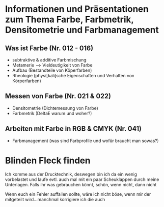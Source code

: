 # Informationen und Präsentationen zum Thema Farbe, Farbmetrik, Densitometrie und Farbmanagement

## Was ist Farbe (Nr. 012 - 016)  
- subtraktive & additive Farbmischung 
- Metamerie --> Vieldeutiglkeit von Farbe 
- Aufbau (Bestandteile von Köperfarben)
- Rheologie (physi[kali]sche Eigenschaften und Verhalten von Körperfarben) 
## Messen von Farbe (Nr. 021 & 022) 
- Densitometrie (Dichtemessung von Farbe) 
- Farbmetrik (DeltaE warum und woher?) 
## Arbeiten mit Farbe in RGB & CMYK (Nr. 041) 
- Farbmanagement (was sind Farbprofile und wofür braucht man sowas?)

# Blinden Fleck finden 

Ich komme aus der Drucktechnik, deswegen bin ich da ein wenig vorbelastet und laufe evtl. auch mal mit ein paar Scheuklappen durch meine Unterlagen.
Falls ihr was gebrauchen könnt, schön, wenn nicht, dann nicht

Wenn euch ein Fehler auffallen sollte, wäre ich nicht böse, wenn mir der mitgeteilt wird...manchmal korrigiere ich die auch
